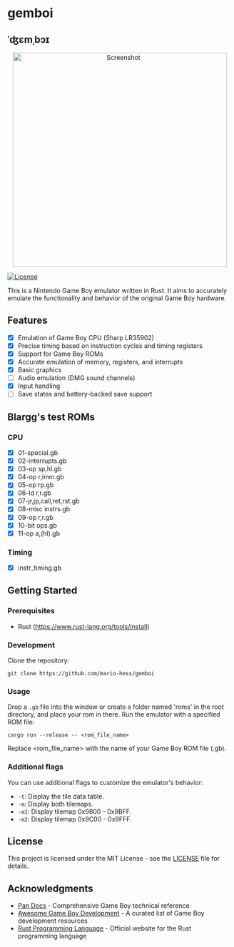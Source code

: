 # gemboi
## ˈʤɛmˌbɔɪ

<div align="center">
<a href="https://github.com/mario-hess/gemboi">
<img src="https://i.imgur.com/aZ7hWv2.png" alt="Screenshot" width="480">
</a>
</div>

[![License](https://img.shields.io/badge/license-MIT-blue.svg)](https://opensource.org/licenses/MIT)

This is a Nintendo Game Boy emulator written in Rust. It aims to accurately emulate the functionality and behavior of the original Game Boy hardware.

## Features

- [x] Emulation of Game Boy CPU (Sharp LR35902)
- [x] Precise timing based on instruction cycles and timing registers 
- [x] Support for Game Boy ROMs
- [x] Accurate emulation of memory, registers, and interrupts
- [x] Basic graphics
- [ ] Audio emulation (DMG sound channels)
- [x] Input handling
- [ ] Save states and battery-backed save support

## Blargg's test ROMs

### CPU

- [x] 01-special.gb
- [x] 02-interrupts.gb
- [x] 03-op sp,hl.gb
- [x] 04-op r,imm.gb
- [x] 05-op rp.gb
- [x] 06-ld r,r.gb
- [x] 07-jr,jp,call,ret,rst.gb
- [x] 08-misc instrs.gb
- [x] 09-op r,r.gb
- [x] 10-bit ops.gb
- [x] 11-op a,(hl).gb

### Timing

- [x] instr_timing.gb

## Getting Started

### Prerequisites

- Rust (https://www.rust-lang.org/tools/install)

### Development

Clone the repository:
```
git clone https://github.com/mario-hess/gemboi
```

### Usage

Drop a `.gb` file into the window or create a folder named 'roms' in the root directory, and place your rom in there.
Run the emulator with a specified ROM file:
```
cargo run --release -- <rom_file_name>
```
Replace <rom_file_name> with the name of your Game Boy ROM file (.gb).

### Additional flags

You can use additional flags to customize the emulator's behavior:

- `-t`:     Display the tile data table.
- `-m`:     Display both tilemaps.
- `-m1`:    Display tilemap 0x9800 - 0x9BFF.
- `-m2`:    Display tilemap 0x9C00 - 0x9FFF.

## License

This project is licensed under the MIT License - see the [LICENSE](LICENSE) file for details.

## Acknowledgments

- [Pan Docs](https://gbdev.io/pandocs/) - Comprehensive Game Boy technical reference
- [Awesome Game Boy Development](https://github.com/avivace/awesome-gbdev) - A curated list of Game Boy development resources
- [Rust Programming Language](https://www.rust-lang.org/) - Official website for the Rust programming language
